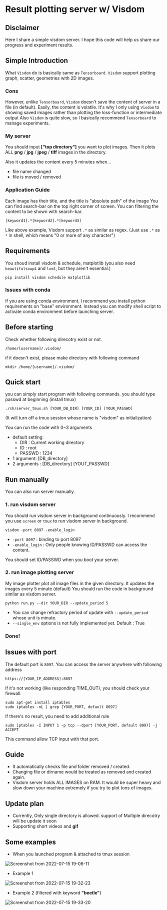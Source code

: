 # Result plotting server w/ Visdom 
## Disclaimer
Here I share a simple visdom server. 
I hope this code will help us share our progress and experiment results.

## Simple Introduction
What `Visdom` do is basically same as `Tensorboard`.
`Visdom` support plotting graph, scatter, geometries with 2D images. 

### Cons

However, unlike `Tensorboard`, `Visdom` doesn't save the content of server in a file (in default).
Easily, the content is volatile. 
It's why I only using `Visdom` to showing saved images rather than plotting the loss-function or intermediate output
Also `Visdom` is quite slow, so I basically recommend `Tensorboard` to manage experiments. 


### My server

You should input **["top directory"]** you want to plot images. 
Then it plots ALL **png** / **jpg** / **jpeg** / **tiff** images in the directory.


Also it updates the content every 5 minutes when...
- file name changed
- file is moved / removed


### Application Guide
Each image has their title, and the title is "absolute path" of the image
You can find search-bar on the top right corner of screen. 
You can filtering the content to be shown with search-bar. 

```
[keyword1].*[keyword2].*[keyword3]
```
Like above example, Visdom support `.*` as similar as regex. 
(Just use `.*` as `*` in shell, which means "0 or more of any character")


## Requirements
You shoud install visdom & schedule, matplotlib
(you also need `beautifulsoup4` and `lxml`, but they aren't essential.)

```
pip install visdom schedule matplotlib
```

### Issues with conda
If you are using conda environment, I recommend you install python requirements on "base" environment. 
Instead you can modify shell script to activate conda environment before launching server.


## Before starting
Check whether following direcotry exist or not.

```
/home/[username]/.visdom/
```

if it doesn't exist, please make directory with following command

```
mkdir /home/[username]/.visdom/
```


## Quick start
you can simply start program with following commands.
you should type passwd at beginning (install tmux)

```
./sh/server_tmux.sh [YOUR_DB_DIR] [YOUR_ID] [YOUR_PASSWD]
```
(It will turn off a tmux session whose name is "visdom" as initialization)

You can run the code with 0~3 arguments
- default setting: 
    - DIR : Current working directory
    - ID : root
    - PASSWD : 1234
- 1 argument: [DB_directory] 
- 2 arguments : [DB_directory] [YOUT_PASSWD]




## Run manually
You can also run server manually. 
### 1. run visdom server
You should run visdom server in background continuously. 
I recommend you use `screen` or `tmux` to run visdom server in background.

```
visdom -port 8097 -enable_login
```

- `-port 8097` : binding to port 8097
- `-enable_login` : Only people knowing ID/PASSWD can access the content.

You should set ID/PASSWD when you boot your server.

### 2. run image plotting server
My image plotter plot all image files in the given directory.
It updates the images every 5 minute (default)
You should run the code in background similar as visdom server.

```
python run.py --dir YOUR_DIR --update_period 5
```

- You can change refractory period of update with `--update_period` whose unit is minute.
- `--single_env` options is not fully implemented yet. Default : True

### Done!

## Issues with port
The default port is `8097`. 
You can access the server anywhere with following address

```
https://[YOUR_IP_ADDRESS]:8097
```

If it's not working (like responding TIME_OUT), you should check your firewall. 

```
sudo apt-get install iptables
sudo iptables -nL | grep [YOUR_PORT, default 8097]
```

If there's no result, you need to add additional rule

```
sudo iptables -I INPUT 1 -p tcp --dport [YOUR_PORT, default 8097] -j ACCEPT
```

This command allow TCP input with that port.


## Guide
- It automatically checks file and folder removed / created.
- Changing file or dirname would be treated as removed and created again.
- Visdom server holds ALL IMAGES on RAM. It would be super heavy and slow down your machine extremely if you try to plot tons of images.


## Update plan

- Currently, Only single directory is allowed. support of Multiple direcotry will be update it soon
- Supporting short videos and **gif**


## Some examples

- When you launched program & attached to tmux session

![Screenshot from 2022-07-15 19-06-11](https://user-images.githubusercontent.com/65122489/179206746-92310792-5b89-401e-933e-9b6e1f9eadf1.png)

- Example 1

![Screenshot from 2022-07-15 19-32-23](https://user-images.githubusercontent.com/65122489/179206987-93eef03c-6897-47a3-8bef-b61d5e37c6f6.png)


- Example 2 (filtered with keyword **"beetle"**)

![Screenshot from 2022-07-15 19-33-20](https://user-images.githubusercontent.com/65122489/179207470-f9fb8c76-91e2-439e-b25a-5a2c6b739e15.png)

